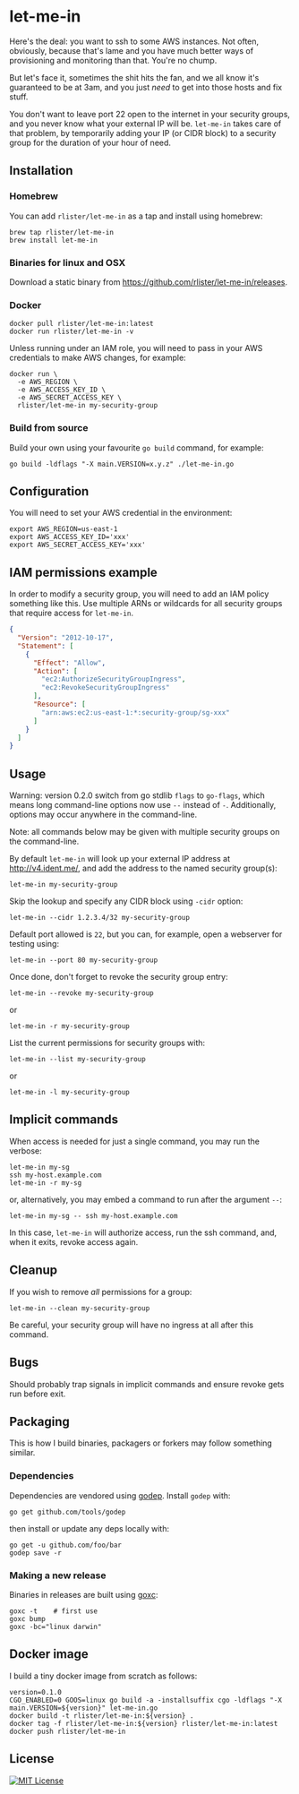 # let-me-in

Here's the deal: you want to ssh to some AWS instances. Not often,
obviously, because that's lame and you have much better ways of
provisioning and monitoring than that. You're no chump.

But let's face it, sometimes the shit hits the fan, and we all know
it's guaranteed to be at 3am, and you just _need_ to get into those hosts
and fix stuff.

You don't want to leave port 22 open to the internet in your security
groups, and you never know what your external IP will be. `let-me-in`
takes care of that problem, by temporarily adding your IP (or CIDR
block) to a security group for the duration of your hour of need.

## Installation

### Homebrew

You can add `rlister/let-me-in` as a tap and install using homebrew:

```
brew tap rlister/let-me-in
brew install let-me-in
```

### Binaries for linux and OSX

Download a static binary from
https://github.com/rlister/let-me-in/releases.

### Docker

```
docker pull rlister/let-me-in:latest
docker run rlister/let-me-in -v
```

Unless running under an IAM role, you will need to pass in your AWS
credentials to make AWS changes, for example:

```
docker run \
  -e AWS_REGION \
  -e AWS_ACCESS_KEY_ID \
  -e AWS_SECRET_ACCESS_KEY \
  rlister/let-me-in my-security-group
```

### Build from source

Build your own using your favourite `go build` command, for example:

```
go build -ldflags "-X main.VERSION=x.y.z" ./let-me-in.go
```

## Configuration

You will need to set your AWS credential in the environment:

```
export AWS_REGION=us-east-1
export AWS_ACCESS_KEY_ID='xxx'
export AWS_SECRET_ACCESS_KEY='xxx'
```

## IAM permissions example

In order to modify a security group, you will need to add an IAM
policy something like this. Use multiple ARNs or wildcards for all
security groups that require access for `let-me-in`.

```json
{
  "Version": "2012-10-17",
  "Statement": [
    {
      "Effect": "Allow",
      "Action": [
        "ec2:AuthorizeSecurityGroupIngress",
        "ec2:RevokeSecurityGroupIngress"
      ],
      "Resource": [
        "arn:aws:ec2:us-east-1:*:security-group/sg-xxx"
      ]
    }
  ]
}
```

## Usage

Warning: version 0.2.0 switch from go stdlib `flags` to `go-flags`,
which means long command-line options now use `--` instead of
`-`. Additionally, options may occur anywhere in the command-line.

Note: all commands below may be given with multiple security groups on
the command-line.

By default `let-me-in` will look up your external IP address at
http://v4.ident.me/, and add the address to the named security group(s):

```
let-me-in my-security-group
```

Skip the lookup and specify any CIDR block using `-cidr` option:

```
let-me-in --cidr 1.2.3.4/32 my-security-group
```

Default port allowed is `22`, but you can, for example, open a
webserver for testing using:

```
let-me-in --port 80 my-security-group
```

Once done, don't forget to revoke the security group entry:

```
let-me-in --revoke my-security-group
```

or

```
let-me-in -r my-security-group
```

List the current permissions for security groups with:

```
let-me-in --list my-security-group
```

or

```
let-me-in -l my-security-group
```

## Implicit commands

When access is needed for just a single command, you may run the
verbose:

```
let-me-in my-sg
ssh my-host.example.com
let-me-in -r my-sg
```

or, alternatively, you may embed a command to run after the argument
`--`:

```
let-me-in my-sg -- ssh my-host.example.com
```

In this case, `let-me-in` will authorize access, run the ssh
command, and, when it exits, revoke access again.

## Cleanup

If you wish to remove *all* permissions for a group:

```
let-me-in --clean my-security-group
```

Be careful, your security group will have no ingress at all after this
command.

## Bugs

Should probably trap signals in implicit commands and ensure revoke
gets run before exit.

## Packaging

This is how I build binaries, packagers or forkers may follow
something similar.

### Dependencies

Dependencies are vendored using
[godep](https://github.com/tools/godep). Install `godep` with:

```
go get github.com/tools/godep
```

then install or update any deps locally with:

```
go get -u github.com/foo/bar
godep save -r
```

### Making a new release

Binaries in releases are built using
[goxc](https://github.com/laher/goxc):

```
goxc -t    # first use
goxc bump
goxc -bc="linux darwin"
```

## Docker image

I build a tiny docker image from scratch as follows:

```
version=0.1.0
CGO_ENABLED=0 GOOS=linux go build -a -installsuffix cgo -ldflags "-X main.VERSION=${version}" let-me-in.go
docker build -t rlister/let-me-in:${version} .
docker tag -f rlister/let-me-in:${version} rlister/let-me-in:latest
docker push rlister/let-me-in
```

## License

[![MIT License](http://img.shields.io/badge/license-MIT-blue.svg?style=flat)](LICENSE)
